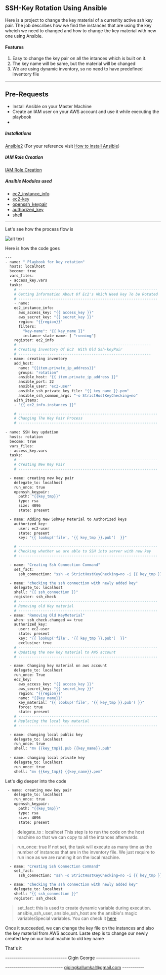 ## SSH-Key Rotation Using Ansible

Here is a project to change the key material of a currenlty active ssh key pair. The job describes how we find the instances that are using the key wheich we need to changed and how to change the key material with new one using Ansible.

#### Features

1. Easy to change the key pair on all the intances which is built on it. 
2. The key name will be same, but the material will be changed
3.  We are using dynamic inventory, so no need to have predefined inventory file 


---
## Pre-Requests 
- Install Ansible on your Master Machine
- Create an IAM user  on your AWS account and use it while executing the playbook
- 
##### Installations
[Ansible2](https://docs.ansible.com/ansible/2.3/index.html) (For your reference visit [How to install Ansible](https://docs.ansible.com/ansible/latest/installation_guide/intro_installation.html))
##### IAM Role Creation
[IAM Role Creation](https://docs.aws.amazon.com/IAM/latest/UserGuide/id_roles_create.html)
##### Ansible Modules used
- [ec2_instance_info](https://docs.ansible.com/ansible/latest/collections/community/aws/ec2_instance_info_module.html) 
- [ec2-key](https://docs.ansible.com/ansible/latest/collections/amazon/aws/ec2_key_module.html)
- [openssh_keypair](https://docs.ansible.com/ansible/latest/collections/community/crypto/openssh_keypair_module.html)
- [authorized_key](https://docs.ansible.com/ansible/2.4/authorized_key_module.html)
- [shell](https://docs.ansible.com/ansible/latest/collections/ansible/builtin/shell_module.html)
- ---

Let's see how the process flow is 

![alt text](https://i.ibb.co/Y33DshH/Screenshot.png)

Here is how the code goes
```sh
---
- name: " Playbook for key rotation"
  hosts: localhost
  become: true
  vars_files:
  - access_key.vars
  tasks:  
    # ---------------------------------------------------------------
    # Getting Information About Of Ec2's Which Need key To be Rotated
    # ---------------------------------------------------------------
    - name:
    ec2_instance_info:
      aws_access_key: "{{ access_key }}"
      aws_secret_key: "{{ secret_key }}"
      region: "{{region}}"
      filters:
        "key-name": "{{ key_name }}"
        instance-state-name: [ "running"]
    register: ec2_info
    # ------------------------------------------------------------
    # Creating Inventory Of Ec2  With Old Ssh-keyPair
    # ------------------------------------------------------------    
  - name: creating inventory
    add_host:
      name: "{{item.private_ip_address}}"
      groups: "rotation"
      ansible_host: "{{ item.private_ip_address }}"
      ansible_port: 22
      ansible_user: "ec2-user"
      ansible_ssh_private_key_file: "{{ key_name }}.pem"
      ansible_ssh_common_args: "-o StrictHostKeyChecking=no"
    with_items:
    - "{{ ec2_info.instances }}"

    # ---------------------------------------------------------------
    # Changing The Key Pair Process
    # ---------------------------------------------------------------
   
- name: SSH key updation
  hosts: rotation
  become: true
  vars_files:
  - access_key.vars
  tasks:
    # ---------------------------------------------------------------
    # Creating New Key Pair
    # ---------------------------------------------------------------

  - name: creating new key pair
    delegate_to: localhost
    run_once: true
    openssh_keypair:
      path: "{{key_tmp}}"
      type: rsa
      size: 4096
      state: present 

  - name: Adding New SshKey Meterial to Authorized keys
    authorized_key:
      user: ec2-user
      state: present
      key: "{{ lookup('file', '{{ key_tmp }}.pub')  }}"

    # ---------------------------------------------------------------
    # Checking whether we are able to SSH into server with new key
    # ---------------------------------------------------------------

  - name: "Creating Ssh Connection Command"
    set_fact:
      ssh_connection: "ssh -o StrictHostKeyChecking=no -i {{ key_tmp }} {{ansible_ssh_user}}@{{ ansible_ssh_host }} 'uptime'"

  - name: "checking the ssh connection with newly added key"
    delegate_to: localhost
    shell: "{{ ssh_connection }}"
    register: ssh_check
    # ---------------------------------------------------------------
    # Removing old Key material
    # ---------------------------------------------------------------
  - name: "Removing Old KeyMeterial"
    when: ssh_check.changed == true
    authorized_key:
      user: ec2-user
      state: present
      key: "{{ lookup('file', '{{ key_tmp }}.pub')  }}"
      exclusive: true 
    # ---------------------------------------------------------------
    # Updating the new key material to AWS account
    # ---------------------------------------------------------------

  - name: Changing key material on aws account
    delegate_to: localhost
    run_once: True
    ec2_key:
      aws_access_key: "{{ access_key }}"
      aws_secret_key: "{{ secret_key }}"
      region: "{{region}}"
      name: "{{key_name}}"
      key_material: "{{ lookup('file', '{{ key_tmp }}.pub') }}"
      force: true
      state: present
    # ---------------------------------------------------------------
    # Replacing the local key material 
    # ---------------------------------------------------------------

  - name: changing local public key
    delegate_to: localhost
    run_once: true
    shell: "mv {{key_tmp}}.pub {{key_name}}.pub"
  
  - name: changing local private key
    delegate_to: localhost
    run_once: true
    shell: "mv {{key_tmp}} {{key_name}}.pem"  
```
Let's dig deeper into the code
```sh
 - name: creating new key pair
    delegate_to: localhost
    run_once: true
    openssh_keypair:
      path: "{{key_tmp}}"
      type: rsa
      size: 4096
      state: present 
```

> delegate_to : localhost
This step is to run the code on the host machine so that we can copy to all the intances afterwards.

> run_once: true
If not set, the  task will execute as many time as the number of instances that are in the inventory file. We just require to run ince as we are running it on the local machine. 

```sh
  - name: "Creating Ssh Connection Command"
    set_fact:
      ssh_connection: "ssh -o StrictHostKeyChecking=no -i {{ key_tmp }} {{ansible_ssh_user}}@{{ ansible_ssh_host }} 'uptime'"

  - name: "checking the ssh connection with newly added key"
    delegate_to: localhost
    shell: "{{ ssh_connection }}"
    register: ssh_check
```
> set_fact:  this is used to create dynamic variable during execution. 
ansible_ssh_user, ansible_ssh_host are the ansible's magic variable/Special variables. You can check it  [here](https://docs.ansible.com/ansible/latest/reference_appendices/special_variables.html)

Once it succeeded, we can change the key file on the instances and also the key material from AWS account. 
Laste step is to change our newly created key on our local machin to old key name

That's it

------------------------------- Gigin George ----------------------


----------------------------- gigingkallumkal@gmail.com -----------




